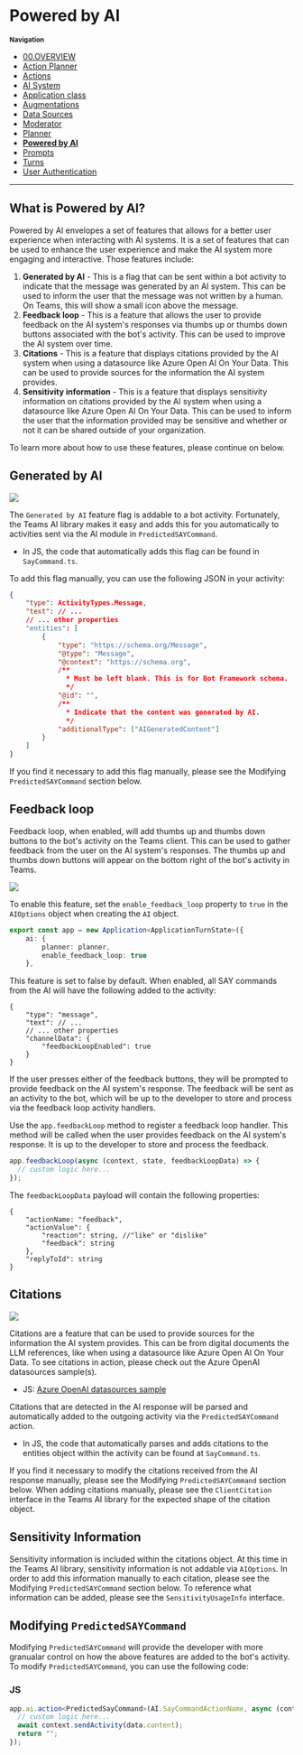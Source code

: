 # Powered by AI

<small>**Navigation**</small>

- [00.OVERVIEW](./README.md)
- [Action Planner](./ACTION-PLANNER.md)
- [Actions](./ACTIONS.md)
- [AI System](./AI-SYSTEM.md)
- [Application class](./APPLICATION.md)
- [Augmentations](./AUGMENTATIONS.md)
- [Data Sources](./DATA-SOURCES.md)
- [Moderator](./MODERATOR.md)
- [Planner](./PLANNER.md)
- [**Powered by AI**](./POWERED-BY-AI.md)
- [Prompts](./PROMPTS.md)
- [Turns](./TURNS.md)
- [User Authentication](./USER-AUTH.md)

---

## What is Powered by AI?

Powered by AI envelopes a set of features that allows for a better user experience when interacting with AI systems. It is a set of features that can be used to enhance the user experience and make the AI system more engaging and interactive. Those features include:

1. **Generated by AI** - This is a flag that can be sent within a bot activity to indicate that the message was generated by an AI system. This can be used to inform the user that the message was not written by a human. On Teams, this will show a small icon above the message.
1. **Feedback loop** - This is a feature that allows the user to provide feedback on the AI system's responses via thumbs up or thumbs down buttons associated with the bot's activity. This can be used to improve the AI system over time.
1. **Citations** - This is a feature that displays citations provided by the AI system when using a datasource like Azure Open AI On Your Data. This can be used to provide sources for the information the AI system provides.
1. **Sensitivity information** - This is a feature that displays sensitivity information on citations provided by the AI system when using a datasource like Azure Open AI On Your Data. This can be used to inform the user that the information provided may be sensitive and whether or not it can be shared outside of your organization.

To learn more about how to use these features, please continue on below.

## Generated by AI

<img src="../assets/ai-generated.png">

The `Generated by AI` feature flag is addable to a bot activity. Fortunately, the Teams AI library makes it easy and adds this for you automatically to activities sent via the AI module in `PredictedSAYCommand`.

- In JS, the code that automatically adds this flag can be found in `SayCommand.ts`.

To add this flag manually, you can use the following JSON in your activity:

```json
{
    "type": ActivityTypes.Message,
    "text": // ...
    // ... other properties
    "entities": [
        {
            "type": "https://schema.org/Message",
            "@type": "Message",
            "@context": "https://schema.org",
            /**
              * Must be left blank. This is for Bot Framework schema.
              */
            "@id": "",
            /**
              * Indicate that the content was generated by AI.
              */
            "additionalType": ["AIGeneratedContent"]
        }
    ]
}
```

If you find it necessary to add this flag manually, please see the Modifying `PredictedSAYCommand` section below.

## Feedback loop

Feedback loop, when enabled, will add thumbs up and thumbs down buttons to the bot's activity on the Teams client. This can be used to gather feedback from the user on the AI system's responses. The thumbs up and thumbs down buttons will appear on the bottom right of the bot's activity in Teams.

<img src="../assets/feedback-loop-buttons.png">

To enable this feature, set the `enable_feedback_loop` property to `true` in the `AIOptions` object when creating the `AI` object.

```typescript
export const app = new Application<ApplicationTurnState>({
    ai: {
        planner: planner,
        enable_feedback_loop: true
    },
```

This feature is set to false by default. When enabled, all SAY commands from the AI will have the following added to the activity:

```jsonc
{
    "type": "message",
    "text": // ...
    // ... other properties
    "channelData": {
        "feedbackLoopEnabled": true
    }
}
```

If the user presses either of the feedback buttons, they will be prompted to provide feedback on the AI system's response. The feedback will be sent as an activity to the bot, which will be up to the developer to store and process via the feedback loop activity handlers.

Use the `app.feedbackLoop` method to register a feedback loop handler. This method will be called when the user provides feedback on the AI system's response. It is up to the developer to store and process the feedback.

```typescript
app.feedbackLoop(async (context, state, feedbackLoopData) => {
  // custom logic here...
});
```

The `feedbackLoopData` payload will contain the following properties:

```jsonc
{
    "actionName: "feedback",
    "actionValue": {
        "reaction": string, //"like" or "dislike"
        "feedback": string
    },
    "replyToId": string
}
```

## Citations

<img src="../assets/citations-example.png">

Citations are a feature that can be used to provide sources for the information the AI system provides. This can be from digital documents the LLM references, like when using a datasource like Azure Open AI On Your Data. To see citations in action, please check out the Azure OpenAI datasources sample(s).

- JS: [Azure OpenAI datasources sample](https://github.com/microsoft/teams-ai/tree/main/js/samples/04.ai-apps/h.datasource-azureOpenAI)

Citations that are detected in the AI response will be parsed and automatically added to the outgoing activity via the `PredictedSAYCommand` action.

- In JS, the code that automatically parses and adds citations to the entities object within the activity can be found at `SayCommand.ts`.

If you find it necessary to modify the citations received from the AI response manually, please see the Modifying `PredictedSAYCommand` section below. When adding citations manually, please see the `ClientCitation` interface in the Teams AI library for the expected shape of the citation object.

## Sensitivity Information

Sensitivity information is included within the citations object. At this time in the Teams AI library, sensitivity information is not addable via `AIOptions`. In order to add this information manually to each citation, please see the Modifying `PredictedSAYCommand` section below. To reference what information can be added, please see the `SensitivityUsageInfo` interface.

## Modifying `PredictedSAYCommand`

Modifying `PredictedSAYCommand` will provide the developer with more granualar control on how the above features are added to the bot's activity. To modify `PredictedSAYCommand`, you can use the following code:

### JS

```typescript
app.ai.action<PredictedSayCommand>(AI.SayCommandActionName, async (context, state, data, action) => {
  // custom logic here...
  await context.sendActivity(data.content);
  return "";
});
```
